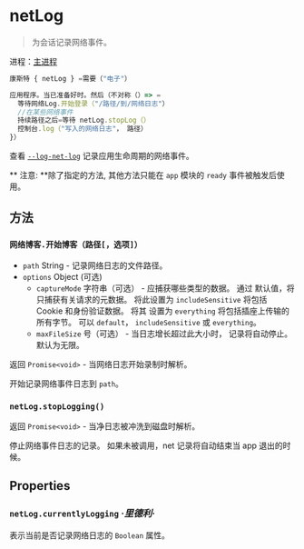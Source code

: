 # netLog

> 为会话记录网络事件。

进程：[主进程](../glossary.md#main-process)

```javascript
康斯特 { netLog } =需要（"电子"）

应用程序。当已准备好时。然后（不对称（）=> =
  等待网络Log.开始登录（"/路径/到/网络日志"）
  //在某些网络事件
  持续路径之后=等待 netLog.stopLog（）
  控制台.log（"写入的网络日志"， 路径）
}）
```

查看 [`--log-net-log`](command-line-switches.md#--log-net-logpath) 记录应用生命周期的网络事件。

** 注意: **除了指定的方法, 其他方法只能在 ` app ` 模块的 ` ready ` 事件被触发后使用。

## 方法

### `网络博客.开始博客（路径[，选项]）`

* `path` String - 记录网络日志的文件路径。
* `options` Object (可选)
  * `captureMode` 字符串（可选） - 应捕获哪些类型的数据。 通过 默认值，将只捕获有关请求的元数据。 将此设置为 `includeSensitive` 将包括 Cookie 和身份验证数据。 将其 设置为 `everything` 将包括插座上传输的所有字节。 可以 `default`， `includeSensitive` 或 `everything`。
  * `maxFileSize` 号（可选） - 当日志增长超过此大小时， 记录将自动停止。 默认为无限。

返回 `Promise<void>` - 当网络日志开始录制时解析。

开始记录网络事件日志到 `path`。

### `netLog.stopLogging()`

返回 `Promise<void>` - 当净日志被冲洗到磁盘时解析。

停止网络事件日志的记录。 如果未被调用，net 记录将自动结束当 app 退出的时候。

## Properties

### `netLog.currentlyLogging` _·里德利·_

表示当前是否记录网络日志的 `Boolean` 属性。
